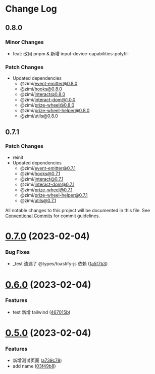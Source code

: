 # Change Log

## 0.8.0

### Minor Changes

- feat: 改用 pnpm & 新增 input-device-capabilities-polyfill

### Patch Changes

- Updated dependencies
  - @zimi/event-emitter@0.8.0
  - @zimi/hooks@0.8.0
  - @zimi/interact@0.8.0
  - @zimi/interact-dom@1.0.0
  - @zimi/prize-wheel@0.8.0
  - @zimi/prize-wheel-helper@0.8.0
  - @zimi/utils@0.8.0

## 0.7.1

### Patch Changes

- reinit
- Updated dependencies
  - @zimi/event-emitter@0.7.1
  - @zimi/hooks@0.7.1
  - @zimi/interact@0.7.1
  - @zimi/interact-dom@0.7.1
  - @zimi/prize-wheel@0.7.1
  - @zimi/prize-wheel-helper@0.7.1
  - @zimi/utils@0.7.1

All notable changes to this project will be documented in this file.
See [Conventional Commits](https://conventionalcommits.org) for commit guidelines.

# [0.7.0](https://github.com/xiaomingTang/xiaoming/compare/v0.6.0...v0.7.0) (2023-02-04)

### Bug Fixes

- \_test 遗漏了 @types/toastify-js 依赖 ([1a5f7b3](https://github.com/xiaomingTang/xiaoming/commit/1a5f7b39ccb253461c2c246359624fe098a0c9e4))

# [0.6.0](https://github.com/xiaomingTang/xiaoming/compare/v0.5.0...v0.6.0) (2023-02-04)

### Features

- test 新增 tailwind ([467015b](https://github.com/xiaomingTang/xiaoming/commit/467015b5084442aed5010163c21e3bea9ae9a2fc))

# [0.5.0](https://github.com/xiaomingTang/xiaoming/compare/v0.4.0...v0.5.0) (2023-02-04)

### Features

- 新增测试页面 ([a739c78](https://github.com/xiaomingTang/xiaoming/commit/a739c7807c4eff92aedcc76f3d23b531932a8119))
- add name ([03f49b8](https://github.com/xiaomingTang/xiaoming/commit/03f49b844c85d63175dcb0c27f67f6771677177d))

